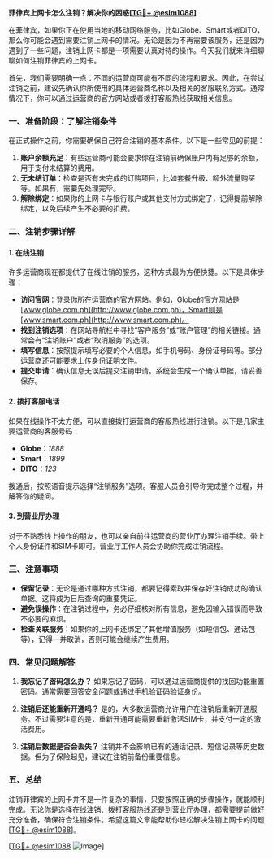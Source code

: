 **菲律宾上网卡怎么注销？解决你的困惑[[TG💪+ @esim1088](https://t.me/s/esim1088)]**

在菲律宾，如果你正在使用当地的移动网络服务，比如Globe、Smart或者DITO，那么你可能会遇到需要注销上网卡的情况。无论是因为不再需要该服务，还是因为遇到了一些问题，注销上网卡都是一项需要认真对待的操作。今天我们就来详细聊聊如何注销菲律宾的上网卡。

首先，我们需要明确一点：不同的运营商可能有不同的流程和要求。因此，在尝试注销之前，建议先确认你所使用的具体运营商名称以及相关的客服联系方式。通常情况下，你可以通过运营商的官方网站或者拨打客服热线获取相关信息。

### **一、准备阶段：了解注销条件**

在正式操作之前，你需要确保自己符合注销的基本条件。以下是一些常见的前提：

1. **账户余额充足**：有些运营商可能会要求你在注销前确保账户内有足够的余额，用于支付未结算的费用。
2. **无未结订单**：检查是否有未完成的订购项目，比如套餐升级、额外流量购买等。如果有，需要先处理完毕。
3. **解除绑定**：如果你的上网卡与银行账户或其他支付方式绑定了，记得提前解除绑定，以免后续产生不必要的扣费。

### **二、注销步骤详解**

#### **1. 在线注销**
许多运营商现在都提供了在线注销的服务，这种方式最为方便快捷。以下是具体步骤：

- **访问官网**：登录你所在运营商的官方网站。例如，Globe的官方网站是 [www.globe.com.ph](http://www.globe.com.ph)，Smart则是 [www.smart.com.ph](http://www.smart.com.ph)。
- **找到注销选项**：在网站导航栏中寻找“客户服务”或“账户管理”的相关链接。通常会有“注销账户”或者“取消服务”的选项。
- **填写信息**：按照提示填写必要的个人信息，如手机号码、身份证号码等。部分运营商还可能要求上传身份证明文件。
- **提交申请**：确认信息无误后提交注销申请。系统会生成一个确认单据，请妥善保存。

#### **2. 拨打客服电话**
如果在线操作不太方便，可以直接拨打运营商的客服热线进行注销。以下是几家主要运营商的客服号码：

- **Globe**：*1888*
- **Smart**：*1899*
- **DITO**：*123*

拨通后，按照语音提示选择“注销服务”选项。客服人员会引导你完成整个过程，并解答你的疑问。

#### **3. 到营业厅办理**
对于不熟悉线上操作的朋友，也可以亲自前往运营商的营业厅办理注销手续。带上个人身份证件和SIM卡即可。营业厅工作人员会协助你完成注销流程。

### **三、注意事项**

- **保留记录**：无论是通过哪种方式注销，都要记得索取并保存好注销成功的确认单据。这将成为日后查询的重要凭证。
- **避免误操作**：在注销过程中，务必仔细核对所有信息，避免因输入错误而导致不必要的麻烦。
- **检查关联服务**：如果你的上网卡还绑定了其他增值服务（如短信包、通话包等），记得一并取消，否则可能会继续产生费用。

### **四、常见问题解答**

1. **我忘记了密码怎么办？**
   如果忘记了密码，可以通过运营商提供的找回功能重置密码。通常需要回答安全问题或通过手机验证码验证身份。

2. **注销后还能重新开通吗？**
   是的，大多数运营商允许用户在注销后重新开通服务。不过需要注意的是，重新开通可能需要重新激活SIM卡，并支付一定的激活费用。

3. **注销后数据是否会丢失？**
   注销并不会影响已有的通话记录、短信记录等历史数据。但为了保险起见，建议在注销前备份重要信息。

### **五、总结**

注销菲律宾的上网卡并不是一件复杂的事情，只要按照正确的步骤操作，就能顺利完成。无论你是选择在线注销、拨打客服热线还是到营业厅办理，都需要提前做好充分准备，确保符合注销条件。希望这篇文章能帮助你轻松解决注销上网卡的问题[[TG💪+ @esim1088](https://t.me/s/esim1088)]。

[[TG💪+ @esim1088](https://t.me/s/esim1088) ![Image](https://i.postimg.cc/4NQfJmqS/Snipaste-2025-05-13-00-14-12.png)]